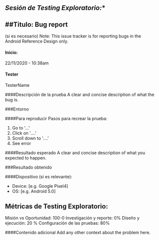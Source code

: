 *Sesión de Testing Exploratorio:**
---
##Titulo: Bug report
---

(si es necesario) Note: This issue tracker is for reporting bugs in the Android Reference Design only. 

#### Inicio: 
22/11/2020 - 10:38am 

####  Tester 
TesterName

####Descripción de la prueba
A clear and concise description of what the bug is.

###Entorno

####Para reproducir
Pasos para recrear la prueba:
1. Go to '...'
2. Click on '....'
3. Scroll down to '....'
4. See error

####Resultado esperado
A clear and concise description of what you expected to happen.

###Resultado obtenido

####Dispositivo (si es relevante):
 - Device: [e.g. Google Pixel4]
 - OS: [e.g. Android 5.0]

## Métricas de Testing Exploratorio:
Misión vs Oportunidad: 100-0
Investigación y reporte: 0%
Diseño y ejecución: 20 %
Configuración de las pruebas: 80%

####Contenido adicional
Add any other context about the problem here.
